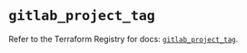 # `gitlab_project_tag`

Refer to the Terraform Registry for docs: [`gitlab_project_tag`](https://registry.terraform.io/providers/gitlabhq/gitlab/17.11.0/docs/resources/project_tag).
